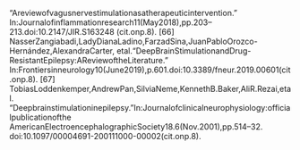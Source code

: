 “Areviewofvagusnervestimulationasatherapeuticintervention.”
In:Journalofinflammationresearch11(May2018),pp.203–213.doi:10.2147/JIR.S163248
(cit.onp.8).
[66] NasserZangiabadi,LadyDianaLadino,FarzadSina,JuanPabloOrozco-Hernández,AlexandraCarter,
etal.“DeepBrainStimulationandDrug-ResistantEpilepsy:AReviewoftheLiterature.”
In:Frontiersinneurology10(June2019),p.601.doi:10.3389/fneur.2019.00601(cit.onp.8).
[67] TobiasLoddenkemper,AndrewPan,SilviaNeme,KennethB.Baker,AliR.Rezai,etal.
“Deepbrainstimulationinepilepsy.”In:Journalofclinicalneurophysiology:officialpublicationofthe
AmericanElectroencephalographicSociety18.6(Nov.2001),pp.514–32.
doi:10.1097/00004691-200111000-00002(cit.onp.8).